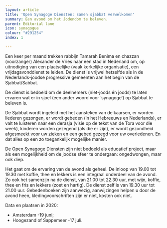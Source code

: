```yaml
---
layout: article
title: 'Open Synagoge Diensten: samen sjabbat verwelkomen'
summary: Een avond om het Jodendom te beleven.
parent: Editorial lane
icon: synagogue
colour: "#291254"
index: 1

---
```

Een keer per maand trekken rabbijn Tamarah Benima en chazzan (voorzanger) Alexander de Vries naar een stad in Nederland om, op uitnodiging van een plaatselijke (vaak kerkelijke organisatie), een vrijdagavonddienst te leiden. De dienst is vrijwel hetzelfde als in de Nederlands-joodse progressive gemeenten aan het begin van de Sjabbat/Sabbat.

De dienst is bedoeld om de deelnemers (niet-joods én joods) te laten ervaren wat er in sjoel (een ander woord voor ‘synagoge’) op Sjabbat te beleven is.

De Sjabbat wordt ingeleid met het aansteken van de kaarsen, er worden liederen gezongen, er wordt gebeden (in het Hebreeuws en Nederlands), er valt te luisteren naar een derasja (visie op de tekst van de Tora voor die week), kinderen worden gezegend (als die er zijn), er wordt gezondheid afgesmeekt voor uw zieken en een gebed gezegd voor uw overledenen. En dat alles op een zo toegankelijk mogelijke manier.

De Open Synagoge Diensten zijn niet bedoeld als educatief project, maar als een mogelijkheid om de joodse sfeer te ondergaan: ongedwongen, maar ook diep.

Het gaat om de ervaring van de avond als geheel. De inloop van 19.00 tot 19.30 met koffie, thee en lekkers is een integraal onderdeel van de avond. Zo ook het samenzijn na de dienst, van 21.00 tot 22.30 uur, met wijn, koffie, thee en fris en lekkers (zoet en hartig). De dienst zelf is van 19.30 uur tot 21.00 uur. Gebedenboeken zijn aanwezig, aanwijzingen helpen u door de avond heen, kledingvoorschriften zijn er niet, kosten ook niet.

Data en plaatsen in 2020:

* Amsterdam -19 juni;
* Hoogezand of Sappemeer -17 juli.